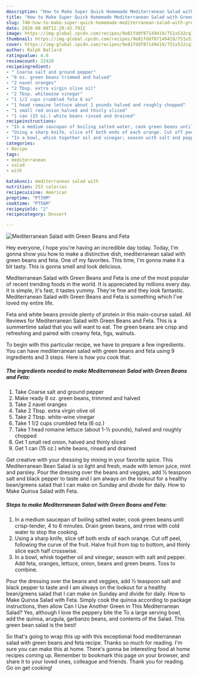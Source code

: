 ```yaml
---
description: "How to Make Super Quick Homemade Mediterranean Salad with Green Beans and Feta"
title: "How to Make Super Quick Homemade Mediterranean Salad with Green Beans and Feta"
slug: 740-how-to-make-super-quick-homemade-mediterranean-salad-with-green-beans-and-feta
date: 2020-08-08T12:29:42.791Z
image: https://img-global.cpcdn.com/recipes/9e81fddf87149419/751x532cq70/mediterranean-salad-with-green-beans-and-feta-recipe-main-photo.jpg
thumbnail: https://img-global.cpcdn.com/recipes/9e81fddf87149419/751x532cq70/mediterranean-salad-with-green-beans-and-feta-recipe-main-photo.jpg
cover: https://img-global.cpcdn.com/recipes/9e81fddf87149419/751x532cq70/mediterranean-salad-with-green-beans-and-feta-recipe-main-photo.jpg
author: Ralph Ballard
ratingvalue: 4.8
reviewcount: 22420
recipeingredient:
- " Coarse salt and ground pepper"
- "8 oz. green beans trimmed and halved"
- "2 navel oranges"
- "2 Tbsp. extra virgin olive oil"
- "2 Tbsp. whitewine vinegar"
- "1 1/2 cups crumbled feta 6 oz"
- "1 head romaine lettuce about 1 pounds halved and roughly chopped"
- "1 small red onion halved and thinly sliced"
- "1 can (15 oz.) white beans rinsed and drained"
recipeinstructions:
- "In a medium saucepan of boiling salted water, cook green beans until crisp-tender, 4 to 6 minutes. Drain green beans, and rinse with cold water to stop the cooking."
- "Using a sharp knife, slice off both ends of each orange. Cut off peel, following the curve of the fruit. Halve fruit from top to bottom, and thinly slice each half crosswise."
- "In a bowl, whisk together oil and vinegar; season with salt and pepper. Add feta, oranges, lettuce, onion, beans and green beans. Toss to combine."
categories:
- Recipe
tags:
- mediterranean
- salad
- with

katakunci: mediterranean salad with 
nutrition: 253 calories
recipecuisine: American
preptime: "PT39M"
cooktime: "PT56M"
recipeyield: "2"
recipecategory: Dessert

---
```



![Mediterranean Salad with Green Beans and Feta](https://img-global.cpcdn.com/recipes/9e81fddf87149419/751x532cq70/mediterranean-salad-with-green-beans-and-feta-recipe-main-photo.jpg)

Hey everyone, I hope you're having an incredible day today. Today, I'm gonna show you how to make a distinctive dish, mediterranean salad with green beans and feta. One of my favorites. This time, I'm gonna make it a bit tasty. This is gonna smell and look delicious.

Mediterranean Salad with Green Beans and Feta is one of the most popular of recent trending foods in the world. It is appreciated by millions every day. It is simple, it's fast, it tastes yummy. They're fine and they look fantastic. Mediterranean Salad with Green Beans and Feta is something which I've loved my entire life.

Feta and white beans provide plenty of protein in this main-course salad. All Reviews for Mediterranean Salad with Green Beans and Feta. This is a summertime salad that you will want to eat. The green beans are crisp and refreshing and paired with creamy feta, figs, walnuts.


To begin with this particular recipe, we have to prepare a few ingredients. You can have mediterranean salad with green beans and feta using 9 ingredients and 3 steps. Here is how you cook that.

<!--inarticleads1-->

##### The ingredients needed to make Mediterranean Salad with Green Beans and Feta:

1. Take  Coarse salt and ground pepper
1. Make ready 8 oz. green beans, trimmed and halved
1. Take 2 navel oranges
1. Take 2 Tbsp. extra virgin olive oil
1. Take 2 Tbsp. white-wine vinegar
1. Take 1 1/2 cups crumbled feta (6 oz.)
1. Take 1 head romaine lettuce (about 1-½ pounds), halved and roughly chopped
1. Get 1 small red onion, halved and thinly sliced
1. Get 1 can (15 oz.) white beans, rinsed and drained


Get creative with your dressing by mixing in your favorite spice. This Mediterranean Bean Salad is so light and fresh, made with lemon juice, mint and parsley. Pour the dressing over the beans and veggies, add ½ teaspoon salt and black pepper to taste and I am always on the lookout for a healthy bean/greens salad that I can make on Sunday and divide for daily. How to Make Quinoa Salad with Feta. 

<!--inarticleads2-->

##### Steps to make Mediterranean Salad with Green Beans and Feta:

1. In a medium saucepan of boiling salted water, cook green beans until crisp-tender, 4 to 6 minutes. Drain green beans, and rinse with cold water to stop the cooking.
1. Using a sharp knife, slice off both ends of each orange. Cut off peel, following the curve of the fruit. Halve fruit from top to bottom, and thinly slice each half crosswise.
1. In a bowl, whisk together oil and vinegar; season with salt and pepper. Add feta, oranges, lettuce, onion, beans and green beans. Toss to combine.


Pour the dressing over the beans and veggies, add ½ teaspoon salt and black pepper to taste and I am always on the lookout for a healthy bean/greens salad that I can make on Sunday and divide for daily. How to Make Quinoa Salad with Feta. Simply cook the quinoa according to package instructions, then allow Can I Use Another Green in This Mediterranean Salad? Yes, although I love the peppery bite the To a large serving bowl, add the quinoa, arugula, garbanzo beans, and contents of the Salad. This green bean salad is the best! 

So that's going to wrap this up with this exceptional food mediterranean salad with green beans and feta recipe. Thanks so much for reading. I'm sure you can make this at home. There's gonna be interesting food at home recipes coming up. Remember to bookmark this page on your browser, and share it to your loved ones, colleague and friends. Thank you for reading. Go on get cooking!
